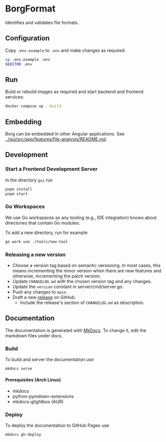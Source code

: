 # BorgFormat

Identifies and validates file formats.

## Configuration

Copy `.env.example` to `.env` and make changes as required:

```sh
cp .env.example .env
$EDITOR .env
```

## Run

Build or rebuild images as required and start backend and frontend services:

```sh
docker compose up --build
```

## Embedding

Borg can be embedded in other Angular applications.
See [../gui/src/app/features/file-analysis/README.md](../gui/src/app/features/file-analysis/README.md).

## Development

### Start a Frontend Development Server

In the directory `gui` run

```sh
pnpm install
pnpm start
```

### Go Workspaces

We use Go workspaces so any tooling (e.g., IDE integration) knows about directories that contain Go modules.

To add a new directory, run for example

```sh
go work use ./tools/new-tool
```

### Releasing a new version

- Choose a version tag based on semantic versioning. In most cases, this means incrementing the minor version when there are new features and otherwise, incrementing the patch version.
- Update `CHANGELOG.md` with the chosen version tag and any changes.
- Update the `version` constant in server/cmd/server.go.
- Push any changes to `main`.
- Draft a new [release](https://github.com/Landesarchiv-Thueringen/borg/releases) on GitHub.
  - Include the release's section of `CHANGELOG.md` as description.

## Documentation

The documentation is generated with [MkDocs](https://www.mkdocs.org/). To change it, edit the markdown files under docs.

### Build

To build and server the documentation use

```sh
mkdocs serve
```

#### Prerequisites (Arch Linux)

- mkdocs
- python-pymdown-extensions
- mkdocs-glightbox (AUR)

### Deploy

To deploy the documentation to GitHub Pages use

```sh
mkdocs gh-deploy
```
